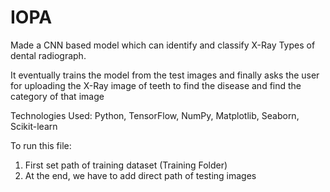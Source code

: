 # IOPA

Made a CNN based model which can identify and classify X-Ray Types of dental radiograph.

It eventually trains the model from the test images and finally asks the user for uploading the X-Ray image of teeth to find the disease and find the category of that image

Technologies Used: Python, TensorFlow, NumPy, Matplotlib, Seaborn, Scikit-learn

To run this file:
1. First set path of training dataset (Training Folder)
2. At the end, we have to add direct path of testing images
